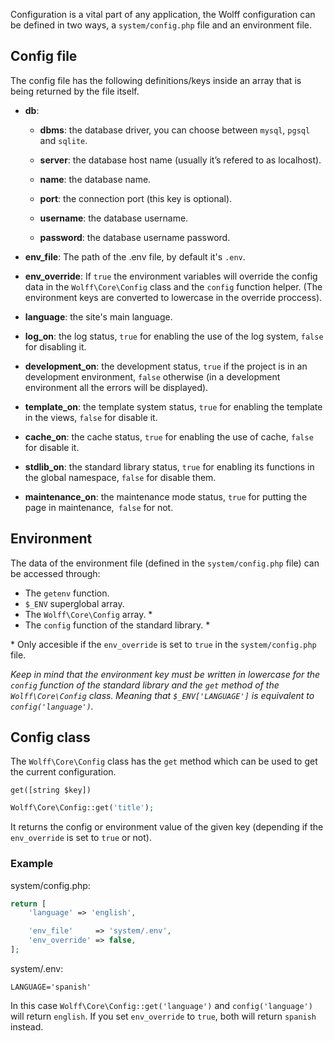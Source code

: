 Configuration is a vital part of any application, the Wolff configuration can be defined in two ways, a `system/config.php` file and an environment file.

## Config file

The config file has the following definitions/keys inside an array that is being returned by the file itself.

* **db**:

    * **dbms**: the database driver, you can choose between `mysql`, `pgsql` and `sqlite`.

    * **server**: the database host name (usually it’s refered to as localhost).

    * **name**: the database name.

    * **port**: the connection port (this key is optional).

    * **username**: the database username.

    * **password**: the database username password.

* **env_file**: The path of the .env file, by default it's `.env`.

* **env_override**: If `true` the environment variables will override the config data in the `Wolff\Core\Config` class and the `config` function helper. (The environment keys are converted to lowercase in the override proccess).

* **language**: the site's main language.

* **log_on**: the log status, `true` for enabling the use of the log system, `false` for disabling it.

* **development_on**: the development status, `true` if the project is in an development environment, `false` otherwise (in a development environment all the errors will be displayed).

* **template_on**: the template system status, `true` for enabling the template in the views, `false` for disable it.

* **cache_on**: the cache status, `true` for enabling the use of cache, `false` for disable it.

* **stdlib_on**: the standard library status, `true` for enabling its functions in the global namespace, `false` for disable them.

* **maintenance_on**: the maintenance mode status, `true` for putting the page in maintenance,` false` for not.

## Environment

The data of the environment file (defined in the `system/config.php` file) can be accessed through:

* The `getenv` function.
* `$_ENV` superglobal array.
* The `Wolff\Core\Config` array. *
* The `config` function of the standard library. *

\* Only accesible if the `env_override` is set to `true` in the `system/config.php` file.

_Keep in mind that the environment key must be written in lowercase for the `config` function of the standard library and the `get` method of the `Wolff\Core\Config` class. Meaning that `$_ENV['LANGUAGE']` is equivalent to `config('language')`._

## Config class

The `Wolff\Core\Config` class has the `get` method which can be used to get the current configuration.

`get([string $key])`

```php
Wolff\Core\Config::get('title');
```

It returns the config or environment value of the given key (depending if the `env_override` is set to `true` or not).

### Example

system/config.php:

```php
return [
    'language' => 'english',

    'env_file'     => 'system/.env',
    'env_override' => false,
];
```

system/.env:

```
LANGUAGE='spanish'
```

In this case `Wolff\Core\Config::get('language')` and `config('language')` will return `english`. If you set `env_override` to `true`, both will return `spanish` instead.
